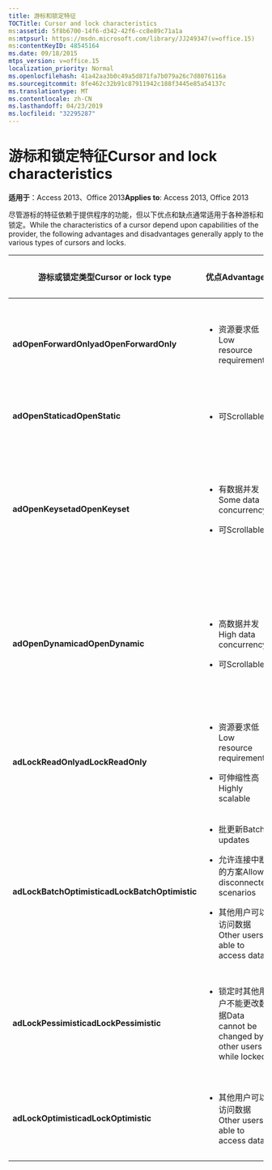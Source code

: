 ```yaml
---
title: 游标和锁定特征
TOCTitle: Cursor and lock characteristics
ms:assetid: 5f8b6700-14f6-d342-42f6-cc8e89c71a1a
ms:mtpsurl: https://msdn.microsoft.com/library/JJ249347(v=office.15)
ms:contentKeyID: 48545164
ms.date: 09/18/2015
mtps_version: v=office.15
localization_priority: Normal
ms.openlocfilehash: 41a42aa3b0c49a5d871fa7b079a26c7d8076116a
ms.sourcegitcommit: 8fe462c32b91c87911942c188f3445e85a54137c
ms.translationtype: MT
ms.contentlocale: zh-CN
ms.lasthandoff: 04/23/2019
ms.locfileid: "32295287"
---
```

# <a name="cursor-and-lock-characteristics"></a><span data-ttu-id="6851d-102">游标和锁定特征</span><span class="sxs-lookup"><span data-stu-id="6851d-102">Cursor and lock characteristics</span></span>

<span data-ttu-id="6851d-103">**适用于**：Access 2013、Office 2013</span><span class="sxs-lookup"><span data-stu-id="6851d-103">**Applies to**: Access 2013, Office 2013</span></span>

<span data-ttu-id="6851d-104">尽管游标的特征依赖于提供程序的功能，但以下优点和缺点通常适用于各种游标和锁定。</span><span class="sxs-lookup"><span data-stu-id="6851d-104">While the characteristics of a cursor depend upon capabilities of the provider, the following advantages and disadvantages generally apply to the various types of cursors and locks.</span></span>

<table>
<colgroup>
<col style="width: 33%" />
<col style="width: 33%" />
<col style="width: 33%" />
</colgroup>
<thead>
<tr class="header">
<th><p><span data-ttu-id="6851d-105">游标或锁定类型</span><span class="sxs-lookup"><span data-stu-id="6851d-105">Cursor or lock type</span></span></p></th>
<th><p><span data-ttu-id="6851d-106">优点</span><span class="sxs-lookup"><span data-stu-id="6851d-106">Advantages</span></span></p></th>
<th><p><span data-ttu-id="6851d-107">缺点</span><span class="sxs-lookup"><span data-stu-id="6851d-107">Disadvantages</span></span></p></th>
</tr>
</thead>
<tbody>
<tr class="odd">
<td><p><span data-ttu-id="6851d-108"><strong>adOpenForwardOnly</strong></span><span class="sxs-lookup"><span data-stu-id="6851d-108"><strong>adOpenForwardOnly</strong></span></span></p></td>
<td><p></p>
<ul>
<li><p><span data-ttu-id="6851d-109">资源要求低</span><span class="sxs-lookup"><span data-stu-id="6851d-109">Low resource requirements</span></span></p></li>
</ul>
<p></p></td>
<td><p></p>
<ul>
<li><p><span data-ttu-id="6851d-110">不能向后滚动</span><span class="sxs-lookup"><span data-stu-id="6851d-110">Cannot scroll backward</span></span></p></li>
<li><p><span data-ttu-id="6851d-111">没有数据并发</span><span class="sxs-lookup"><span data-stu-id="6851d-111">No data concurrency</span></span></p></li>
</ul>
<p></p></td>
</tr>
<tr class="even">
<td><p><span data-ttu-id="6851d-112"><strong>adOpenStatic</strong></span><span class="sxs-lookup"><span data-stu-id="6851d-112"><strong>adOpenStatic</strong></span></span></p></td>
<td><p></p>
<ul>
<li><p><span data-ttu-id="6851d-113">可</span><span class="sxs-lookup"><span data-stu-id="6851d-113">Scrollable</span></span></p></li>
</ul>
<p></p></td>
<td><p></p>
<ul>
<li><p><span data-ttu-id="6851d-114">没有数据并发</span><span class="sxs-lookup"><span data-stu-id="6851d-114">No data concurrency</span></span></p></li>
</ul>
<p></p></td>
</tr>
<tr class="odd">
<td><p><span data-ttu-id="6851d-115"><strong>adOpenKeyset</strong></span><span class="sxs-lookup"><span data-stu-id="6851d-115"><strong>adOpenKeyset</strong></span></span></p></td>
<td><p></p>
<ul>
<li><p><span data-ttu-id="6851d-116">有数据并发</span><span class="sxs-lookup"><span data-stu-id="6851d-116">Some data concurrency</span></span></p></li>
<li><p><span data-ttu-id="6851d-117">可</span><span class="sxs-lookup"><span data-stu-id="6851d-117">Scrollable</span></span></p></li>
</ul>
<p></p></td>
<td><p></p>
<ul>
<li><p><span data-ttu-id="6851d-118">资源要求高</span><span class="sxs-lookup"><span data-stu-id="6851d-118">Higher resource requirements</span></span></p></li>
<li><p><span data-ttu-id="6851d-119">在连接中断的方案中不可用</span><span class="sxs-lookup"><span data-stu-id="6851d-119">Not available in disconnected scenario</span></span></p></li>
</ul>
<p></p></td>
</tr>
<tr class="even">
<td><p><span data-ttu-id="6851d-120"><strong>adOpenDynamic</strong></span><span class="sxs-lookup"><span data-stu-id="6851d-120"><strong>adOpenDynamic</strong></span></span></p></td>
<td><p></p>
<ul>
<li><p><span data-ttu-id="6851d-121">高数据并发</span><span class="sxs-lookup"><span data-stu-id="6851d-121">High data concurrency</span></span></p></li>
<li><p><span data-ttu-id="6851d-122">可</span><span class="sxs-lookup"><span data-stu-id="6851d-122">Scrollable</span></span></p></li>
</ul>
<p></p></td>
<td><p></p>
<ul>
<li><p><span data-ttu-id="6851d-123">资源要求最高</span><span class="sxs-lookup"><span data-stu-id="6851d-123">Highest resource requirements</span></span></p></li>
<li><p><span data-ttu-id="6851d-124">在连接中断的方案中不可用</span><span class="sxs-lookup"><span data-stu-id="6851d-124">Not available in disconnected scenario</span></span></p></li>
</ul>
<p></p></td>
</tr>
<tr class="odd">
<td><p><span data-ttu-id="6851d-125"><strong>adLockReadOnly</strong></span><span class="sxs-lookup"><span data-stu-id="6851d-125"><strong>adLockReadOnly</strong></span></span></p></td>
<td><p></p>
<ul>
<li><p><span data-ttu-id="6851d-126">资源要求低</span><span class="sxs-lookup"><span data-stu-id="6851d-126">Low resource requirements</span></span></p></li>
<li><p><span data-ttu-id="6851d-127">可伸缩性高</span><span class="sxs-lookup"><span data-stu-id="6851d-127">Highly scalable</span></span></p></li>
</ul>
<p></p></td>
<td><p></p>
<ul>
<li><p><span data-ttu-id="6851d-128">无法通过游标更新数据</span><span class="sxs-lookup"><span data-stu-id="6851d-128">Data not updatable through cursor</span></span></p></li>
</ul>
<p></p></td>
</tr>
<tr class="even">
<td><p><span data-ttu-id="6851d-129"><strong>adLockBatchOptimistic</strong></span><span class="sxs-lookup"><span data-stu-id="6851d-129"><strong>adLockBatchOptimistic</strong></span></span></p></td>
<td><p></p>
<ul>
<li><p><span data-ttu-id="6851d-130">批更新</span><span class="sxs-lookup"><span data-stu-id="6851d-130">Batch updates</span></span></p></li>
<li><p><span data-ttu-id="6851d-131">允许连接中断的方案</span><span class="sxs-lookup"><span data-stu-id="6851d-131">Allows disconnected scenarios</span></span></p></li>
<li><p><span data-ttu-id="6851d-132">其他用户可以访问数据</span><span class="sxs-lookup"><span data-stu-id="6851d-132">Other users able to access data</span></span></p></li>
</ul>
<p></p></td>
<td><p></p>
<ul>
<li><p><span data-ttu-id="6851d-133">多个用户可以同时更改数据</span><span class="sxs-lookup"><span data-stu-id="6851d-133">Data can be changed by multiple users at once</span></span></p></li>
</ul>
<p></p></td>
</tr>
<tr class="odd">
<td><p><span data-ttu-id="6851d-134"><strong>adLockPessimistic</strong></span><span class="sxs-lookup"><span data-stu-id="6851d-134"><strong>adLockPessimistic</strong></span></span></p></td>
<td><p></p>
<ul>
<li><p><span data-ttu-id="6851d-135">锁定时其他用户不能更改数据</span><span class="sxs-lookup"><span data-stu-id="6851d-135">Data cannot be changed by other users while locked</span></span></p></li>
</ul>
<p></p></td>
<td><p></p>
<ul>
<li><p><span data-ttu-id="6851d-136">锁定时防止其他用户访问数据</span><span class="sxs-lookup"><span data-stu-id="6851d-136">Prevents other users from accessing data while locked</span></span></p></li>
</ul>
<p></p></td>
</tr>
<tr class="even">
<td><p><span data-ttu-id="6851d-137"><strong>adLockOptimistic</strong></span><span class="sxs-lookup"><span data-stu-id="6851d-137"><strong>adLockOptimistic</strong></span></span></p></td>
<td><p></p>
<ul>
<li><p><span data-ttu-id="6851d-138">其他用户可以访问数据</span><span class="sxs-lookup"><span data-stu-id="6851d-138">Other users able to access data</span></span></p></li>
</ul>
<p></p></td>
<td><p></p>
<ul>
<li><p><span data-ttu-id="6851d-139">多个用户可以同时更改数据</span><span class="sxs-lookup"><span data-stu-id="6851d-139">Data can be changed by multiple users at once</span></span></p></li>
</ul>
<p></p></td>
</tr>
</tbody>
</table>

